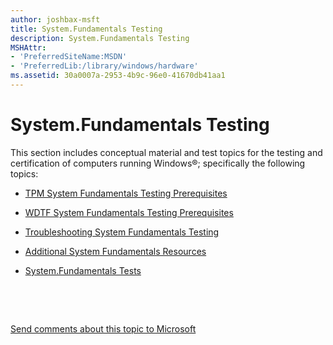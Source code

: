 ```yaml
---
author: joshbax-msft
title: System.Fundamentals Testing
description: System.Fundamentals Testing
MSHAttr:
- 'PreferredSiteName:MSDN'
- 'PreferredLib:/library/windows/hardware'
ms.assetid: 30a0007a-2953-4b9c-96e0-41670db41aa1
---
```


# System.Fundamentals Testing


This section includes conceptual material and test topics for the testing and certification of computers running Windows®; specifically the following topics:

-   [TPM System Fundamentals Testing Prerequisites](tpm-system-fundamentals-testing-prerequisites.md)

-   [WDTF System Fundamentals Testing Prerequisites](wdtf-system-fundamentals-testing-prerequisites.md)

-   [Troubleshooting System Fundamentals Testing](troubleshooting-system-fundamentals-testing.md)

-   [Additional System Fundamentals Resources](additional-system-fundamentals-resources.md)

-   [System.Fundamentals Tests](systemfundamentals-tests.md)

 

 

[Send comments about this topic to Microsoft](mailto:wsddocfb@microsoft.com?subject=Documentation%20feedback%20%5Bp_hck\p_hck%5D:%20System.Fundamentals%20Testing%20%20RELEASE:%20%284/27/2016%29&body=%0A%0APRIVACY%20STATEMENT%0A%0AWe%20use%20your%20feedback%20to%20improve%20the%20documentation.%20We%20don't%20use%20your%20email%20address%20for%20any%20other%20purpose,%20and%20we'll%20remove%20your%20email%20address%20from%20our%20system%20after%20the%20issue%20that%20you're%20reporting%20is%20fixed.%20While%20we're%20working%20to%20fix%20this%20issue,%20we%20might%20send%20you%20an%20email%20message%20to%20ask%20for%20more%20info.%20Later,%20we%20might%20also%20send%20you%20an%20email%20message%20to%20let%20you%20know%20that%20we've%20addressed%20your%20feedback.%0A%0AFor%20more%20info%20about%20Microsoft's%20privacy%20policy,%20see%20http://privacy.microsoft.com/default.aspx. "Send comments about this topic to Microsoft")




